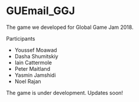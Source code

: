 # GUEmail_GGJ
The game we developed for Global Game Jam 2018.


Participants

- Youssef Moawad
- Dasha Shumitskiy
- Iain Cattermole
- Peter Maitland
- Yasmin Jamshidi
- Noel Rajan

The game is under development. Updates soon!

